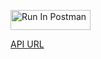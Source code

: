 [<img src="https://run.pstmn.io/button.svg" alt="Run In Postman" style="width: 128px; height: 32px;">](https://app.getpostman.com/run-collection/13250184-8d1b6b27-c772-4562-8e64-4eb90d35e94a?action=collection%2Ffork&source=rip_markdown&collection-url=entityId%3D13250184-8d1b6b27-c772-4562-8e64-4eb90d35e94a%26entityType%3Dcollection%26workspaceId%3D08e604af-f6ec-40a1-965e-2ccf214959ff)

[API URL](https://csc3916-assignment3-9rqs.onrender.com)



